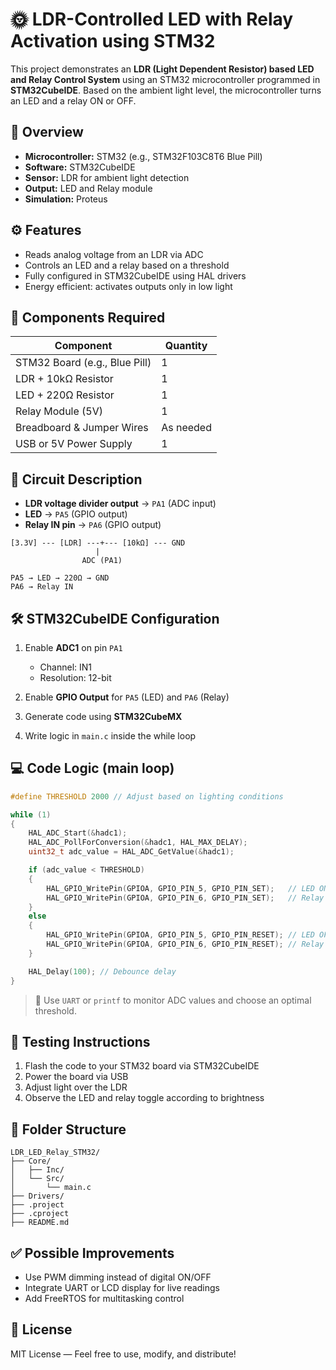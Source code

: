 # 🌞 LDR-Controlled LED with Relay Activation using STM32

This project demonstrates an **LDR (Light Dependent Resistor) based LED and Relay Control System** using an STM32 microcontroller programmed in **STM32CubeIDE**. Based on the ambient light level, the microcontroller turns an LED and a relay ON or OFF.

## 📌 Overview

- **Microcontroller:** STM32 (e.g., STM32F103C8T6 Blue Pill)  
- **Software:** STM32CubeIDE  
- **Sensor:** LDR for ambient light detection  
- **Output:** LED and Relay module  
- **Simulation:** Proteus

## ⚙️ Features

- Reads analog voltage from an LDR via ADC  
- Controls an LED and a relay based on a threshold  
- Fully configured in STM32CubeIDE using HAL drivers  
- Energy efficient: activates outputs only in low light  

## 🧰 Components Required

| Component                      | Quantity |
|-------------------------------|----------|
| STM32 Board (e.g., Blue Pill) | 1        |
| LDR + 10kΩ Resistor           | 1        |
| LED + 220Ω Resistor           | 1        |
| Relay Module (5V)             | 1        |
| Breadboard & Jumper Wires     | As needed |
| USB or 5V Power Supply        | 1        |

## 🔌 Circuit Description

- **LDR voltage divider output** → `PA1` (ADC input)  
- **LED** → `PA5` (GPIO output)  
- **Relay IN pin** → `PA6` (GPIO output)  

```
[3.3V] --- [LDR] ---+--- [10kΩ] --- GND
                   |
                ADC (PA1)

PA5 → LED → 220Ω → GND  
PA6 → Relay IN
```

## 🛠️ STM32CubeIDE Configuration

1. Enable **ADC1** on pin `PA1`  
   - Channel: IN1  
   - Resolution: 12-bit  

2. Enable **GPIO Output** for `PA5` (LED) and `PA6` (Relay)  
3. Generate code using **STM32CubeMX**  
4. Write logic in `main.c` inside the while loop  

## 💻 Code Logic (main loop)

```c
#define THRESHOLD 2000 // Adjust based on lighting conditions

while (1)
{
    HAL_ADC_Start(&hadc1);
    HAL_ADC_PollForConversion(&hadc1, HAL_MAX_DELAY);
    uint32_t adc_value = HAL_ADC_GetValue(&hadc1);

    if (adc_value < THRESHOLD)
    {
        HAL_GPIO_WritePin(GPIOA, GPIO_PIN_5, GPIO_PIN_SET);   // LED ON
        HAL_GPIO_WritePin(GPIOA, GPIO_PIN_6, GPIO_PIN_SET);   // Relay ON
    }
    else
    {
        HAL_GPIO_WritePin(GPIOA, GPIO_PIN_5, GPIO_PIN_RESET); // LED OFF
        HAL_GPIO_WritePin(GPIOA, GPIO_PIN_6, GPIO_PIN_RESET); // Relay OFF
    }

    HAL_Delay(100); // Debounce delay
}
```

> 🔧 Use `UART` or `printf` to monitor ADC values and choose an optimal threshold.

## 🧪 Testing Instructions

1. Flash the code to your STM32 board via STM32CubeIDE  
2. Power the board via USB  
3. Adjust light over the LDR  
4. Observe the LED and relay toggle according to brightness  

## 📁 Folder Structure

```
LDR_LED_Relay_STM32/
├── Core/
│   ├── Inc/
│   └── Src/
│       └── main.c
├── Drivers/
├── .project
├── .cproject
├── README.md
```

## ✅ Possible Improvements

- Use PWM dimming instead of digital ON/OFF  
- Integrate UART or LCD display for live readings  
- Add FreeRTOS for multitasking control  

## 📄 License

MIT License — Feel free to use, modify, and distribute!


